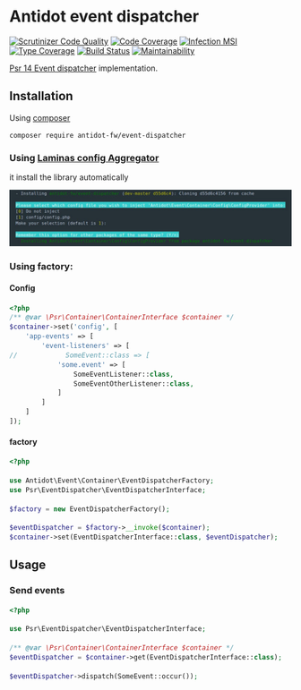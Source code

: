 # Antidot event dispatcher

[![Scrutinizer Code Quality](https://scrutinizer-ci.com/g/antidot-framework/antidot-event-dispatcher/badges/quality-score.png?b=master)](https://scrutinizer-ci.com/g/antidot-framework/antidot-event-dispatcher/?branch=master)
[![Code Coverage](https://scrutinizer-ci.com/g/antidot-framework/antidot-event-dispatcher/badges/coverage.png?b=master)](https://scrutinizer-ci.com/g/antidot-framework/antidot-event-dispatcher/?branch=master)
[![Infection MSI](https://badge.stryker-mutator.io/github.com/antidot-framework/antidot-event-dispatcher/3.x.x)](https://infection.github.io)
[![Type Coverage](https://shepherd.dev/github/antidot-framework/antidot-event-dispatcher/coverage.svg)](https://shepherd.dev/github/antidot-framework/antidot-event-dispatcher)
[![Build Status](https://scrutinizer-ci.com/g/antidot-framework/antidot-event-dispatcher/badges/build.png?b=master)](https://scrutinizer-ci.com/g/antidot-framework/antidot-event-dispatcher/build-status/3.x.x)
[![Maintainability](https://api.codeclimate.com/v1/badges/6568ab3621bae2850e6d/maintainability)](https://codeclimate.com/github/kpicaza/antidot-event-dispatcher/maintainability)

[Psr 14 Event dispatcher](https://github.com/php-fig/event-dispatcher) implementation.

## Installation

Using [composer](https://getcomposer.org/download/)

````
composer require antidot-fw/event-dispatcher
````

### Using [Laminas config Aggregator](https://docs.laminas.dev/laminas-config-aggregator/)

it install the library automatically

![install](./docs/install.jpg)

### Using factory:

#### Config

````php
<?php
/** @var \Psr\Container\ContainerInterface $container */
$container->set('config', [
    'app-events' => [
        'event-listeners' => [
//            SomeEvent::class => [
            'some.event' => [
                SomeEventListener::class,
                SomeEventOtherListener::class,
            ]
        ]
    ]
]);
````
#### factory

````php
<?php

use Antidot\Event\Container\EventDispatcherFactory;
use Psr\EventDispatcher\EventDispatcherInterface;

$factory = new EventDispatcherFactory();

$eventDispatcher = $factory->__invoke($container);
$container->set(EventDispatcherInterface::class, $eventDispatcher);
````

## Usage

### Send events

````php
<?php

use Psr\EventDispatcher\EventDispatcherInterface;

/** @var \Psr\Container\ContainerInterface $container */
$eventDispatcher = $container->get(EventDispatcherInterface::class);

$eventDispatcher->dispatch(SomeEvent::occur());

````
